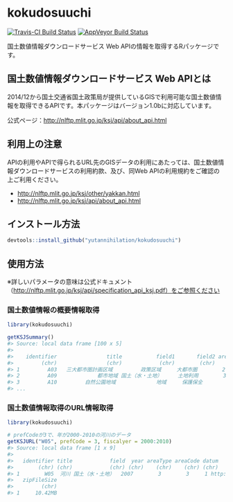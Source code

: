 kokudosuuchi
============
[![Travis-CI Build Status](https://travis-ci.org/yutannihilation/kokudosuuchi.svg?branch=master)](https://travis-ci.org/yutannihilation/kokudosuuchi)
[![AppVeyor Build Status](https://ci.appveyor.com/api/projects/status/github/yutannihilation/kokudosuuchi?branch=master&svg=true)](https://ci.appveyor.com/project/yutannihilation/kokudosuuchi)

国土数値情報ダウンロードサービス Web APIの情報を取得するRパッケージです。


## 国土数値情報ダウンロードサービス Web APIとは

2014/12から国土交通省国土政策局が提供しているGISで利用可能な国土数値情報を取得できるAPIです。本パッケージはバージョン1.0bに対応しています。

公式ページ：http://nlftp.mlit.go.jp/ksj/api/about_api.html


## 利用上の注意

APIの利用やAPIで得られるURL先のGISデータの利用にあたっては、国土数値情報ダウンロードサービスの利用約款、及び、同Web APIの利用規約をご確認の上ご利用ください。

* http://nlftp.mlit.go.jp/ksj/other/yakkan.html
* http://nlftp.mlit.go.jp/ksj/api/about_api.html


## インストール方法

```r
devtools::install_github("yutannihilation/kokudosuuchi")
```

## 使用方法

※詳しいパラメータの意味は公式ドキュメント（http://nlftp.mlit.go.jp/ksj/api/specification_api_ksj.pdf）をご参照ください

### 国土数値情報の概要情報取得

```r
library(kokudosuuchi)

getKSJSummary()
#> Source: local data frame [100 x 5]
#> 
#>    identifier                title           field1       field2 areaType
#>         (chr)                (chr)            (chr)        (chr)    (chr)
#> 1         A03   三大都市圏計画区域         政策区域     大都市圏        2
#> 2         A09             都市地域 国土（水・土地）     土地利用        3
#> 3         A10         自然公園地域             地域     保護保全        3
#> ...
```

### 国土数値情報取得のURL情報取得

```r
library(kokudosuuchi)

# prefCodeが3で、年が2000-2010の河川のデータ
getKSJURL("W05", prefCode = 3, fiscalyer = 2000:2010)
#> Source: local data frame [1 x 9]
#> 
#>   identifier title            field  year areaType areaCode datum                                                        zipFileUrl
#>        (chr) (chr)            (chr) (chr)    (chr)    (chr) (chr)                                                             (chr)
#> 1        W05  河川 国土（水・土地）  2007        3        3     1 http://nlftp.mlit.go.jp/ksj/gml/data/W05/W05-07/W05-07_03_GML.zip
#>   zipFileSize
#>         (chr)
#> 1     10.42MB
```
